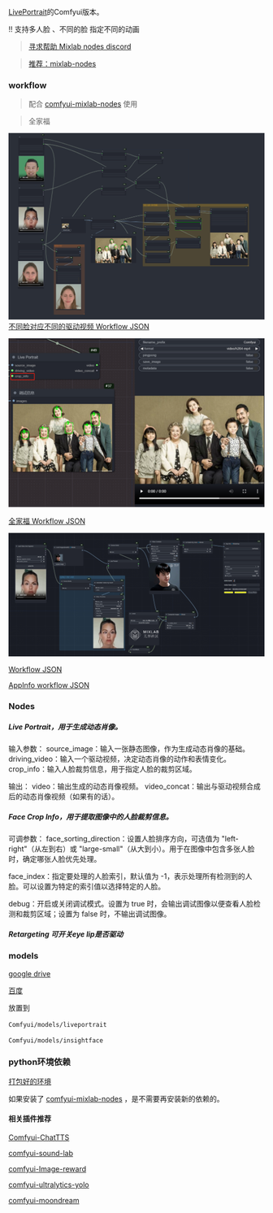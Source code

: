 [LivePortrait](https://github.com/KwaiVGI/LivePortrait)的Comfyui版本。

!! 支持多人脸 、不同的脸 指定不同的动画

> [寻求帮助 Mixlab nodes discord](https://discord.gg/cXs9vZSqeK)

> [推荐：mixlab-nodes](https://github.com/shadowcz007/comfyui-mixlab-nodes)



### workflow
> 配合 [comfyui-mixlab-nodes](https://github.com/shadowcz007/comfyui-mixlab-nodes) 使用

> 全家福

[![alt text](example/1720268832629.png)](example/mul-workflow.json)
[不同脸对应不同的驱动视频 Workflow JSON](example/mul-workflow.json)


[![alt text](example/1720256574305.png)](example/全家福模式-workflow.json)

[全家福 Workflow JSON](example/全家福模式-workflow.json)


[![alt text](example/1720256807930.png)](example/live_workflow.json)

[Workflow JSON](example/live_workflow.json)

[AppInfo workflow JSON](example/appinfo-workflow.json)

### Nodes

##### Live Portrait，用于生成动态肖像。

输入参数：
source_image：输入一张静态图像，作为生成动态肖像的基础。
driving_video：输入一个驱动视频，决定动态肖像的动作和表情变化。
crop_info：输入人脸裁剪信息，用于指定人脸的裁剪区域。

输出：
video：输出生成的动态肖像视频。
video_concat：输出与驱动视频合成后的动态肖像视频（如果有的话）。


##### Face Crop Info，用于提取图像中的人脸裁剪信息。

可调参数：
face_sorting_direction：设置人脸排序方向，可选值为 "left-right"（从左到右）或 "large-small"（从大到小）。用于在图像中包含多张人脸时，确定哪张人脸优先处理。

face_index：指定要处理的人脸索引，默认值为 -1，表示处理所有检测到的人脸。可以设置为特定的索引值以选择特定的人脸。

debug：开启或关闭调试模式。设置为 true 时，会输出调试图像以便查看人脸检测和裁剪区域；设置为 false 时，不输出调试图像。

##### Retargeting 可开关eye lip是否驱动


### models

[google drive](https://drive.google.com/drive/folders/1UtKgzKjFAOmZkhNK-OYT0caJ_w2XAnib)

[百度](https://pan.baidu.com/s/1WpZ1FrqYLLytvLBIpTWShw?pwd=MAI0)

放置到 

``` Comfyui/models/liveportrait ``` 

``` Comfyui/models/insightface ```

### python环境依赖

[打包好的环境](https://pan.baidu.com/s/1oQCvtWR2seFloZDGsNGNTQ?pwd=MAI0)

如果安装了 [comfyui-mixlab-nodes](https://github.com/shadowcz007/comfyui-mixlab-nodes) ，是不需要再安装新的依赖的。


#### 相关插件推荐

[Comfyui-ChatTTS](https://github.com/shadowcz007/Comfyui-ChatTTS)

[comfyui-sound-lab](https://github.com/shadowcz007/comfyui-sound-lab)

[comfyui-Image-reward](https://github.com/shadowcz007/comfyui-Image-reward)

[comfyui-ultralytics-yolo](https://github.com/shadowcz007/comfyui-ultralytics-yolo)

[comfyui-moondream](https://github.com/shadowcz007/comfyui-moondream)

